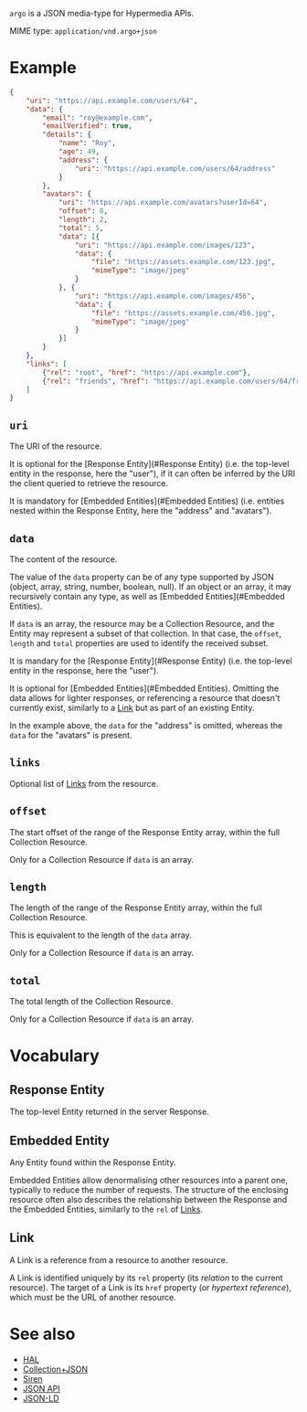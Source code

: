 `argo` is a JSON media-type for Hypermedia APIs.

MIME type: `application/vnd.argo+json`

# Example

``` json
{
    "uri": "https://api.example.com/users/64",
    "data": {
        "email": "roy@example.com",
        "emailVerified": true,
        "details": {
            "name": "Roy",
            "age": 49,
            "address": {
                "uri": "https://api.example.com/users/64/address"
            }
        },
        "avatars": {
            "uri": "https://api.example.com/avatars?userId=64",
            "offset": 0,
            "length": 2,
            "total": 5,
            "data": [{
                "uri": "https://api.example.com/images/123",
                "data": {
                    "file": "https://assets.example.com/123.jpg",
                    "mimeType": "image/jpeg"
                }
            }, {
                "uri": "https://api.example.com/images/456",
                "data": {
                    "file": "https://assets.example.com/456.jpg",
                    "mimeType": "image/jpeg"
                }
            }]
        }
    },
    "links": [
        {"rel": "root", "href": "https://api.example.com"},
        {"rel": "friends", "href": "https://api.example.com/users/64/friends"}
    ]
}
```

## `uri`

The URI of the resource.

It is optional for the [Response Entity](#Response Entity) (i.e. the
top-level entity in the response, here the "user"), if it can often be
inferred by the URI the client queried to retrieve the resource.

It is mandatory for [Embedded Entities](#Embedded Entities)
(i.e. entities nested within the Response Entity, here the "address"
and "avatars").

## `data`

The content of the resource.

The value of the `data` property can be of any type supported by JSON
(object, array, string, number, boolean, null).  If an object or an
array, it may recursively contain any type, as well as
[Embedded Entities](#Embedded Entities).

If `data` is an array, the resource may be a Collection Resource, and
the Entity may represent a subset of that collection. In that case,
the `offset`, `length` and `total` properties are used to identify the
received subset.

It is mandary for the [Response Entity](#Response Entity) (i.e. the
top-level entity in the response, here the "user").

It is optional for [Embedded Entities](#Embedded Entities).  Omitting
the data allows for lighter responses, or referencing a resource that
doesn't currently exist, similarly to a [Link](#Link) but as part of an
existing Entity.

In the example above, the `data` for the "address" is omitted, whereas
the `data` for the "avatars" is present.

## `links`

Optional list of [Links](#Link) from the resource.


## `offset`

The start offset of the range of the Response Entity array, within the
full Collection Resource.

Only for a Collection Resource if `data` is an array.

## `length`

The length of the range of the Response Entity array, within the full
Collection Resource.

This is equivalent to the length of the `data` array.

Only for a Collection Resource if `data` is an array.

## `total`

The total length of the Collection Resource.

Only for a Collection Resource if `data` is an array.


# Vocabulary

## Response Entity

The top-level Entity returned in the server Response.

## Embedded Entity

Any Entity found within the Response Entity.

Embedded Entities allow denormalising other resources into a parent
one, typically to reduce the number of requests.  The structure of the
enclosing resource often also describes the relationship between the
Response and the Embedded Entities, similarly to the `rel` of [Links](#Link).

## Link

A Link is a reference from a resource to another resource.

A Link is identified uniquely by its `rel` property (its *relation* to
the current resource).  The target of a Link is its `href` property
(or *hypertext reference*), which must be the URL of another resource.


# See also

- [HAL](http://stateless.co/hal_specification.html)
- [Collection+JSON](http://amundsen.com/media-types/collection/)
- [Siren](https://github.com/kevinswiber/siren)
- [JSON API](http://jsonapi.org/)
- [JSON-LD](http://json-ld.org/)
